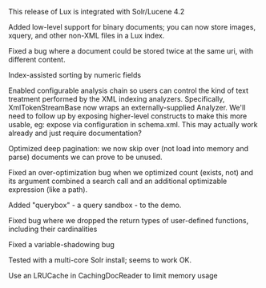 This release of Lux is integrated with Solr/Lucene 4.2

Added low-level support for binary documents; you can now store images,
xquery, and other non-XML files in a Lux index.

Fixed a bug where a document could be stored twice at the same uri, with
different content.

Index-assisted sorting by numeric fields

Enabled configurable analysis chain so users can control the kind of text
treatment performed by the XML indexing analyzers.  Specifically,
XmlTokenStreamBase now wraps an externally-supplied Analyzer.  We'll need
to follow up by exposing higher-level constructs to make this more usable,
eg: expose via configuration in schema.xml.  This may actually work already
and just require documentation?

Optimized deep pagination: we now skip over (not load into memory and
parse) documents we can prove to be unused.

Fixed an over-optimization bug when we optimized count (exists, not) and
its argument combined a search call and an additional optimizable
expression (like a path).

Added "querybox" - a query sandbox - to the demo.

Fixed bug where we dropped the return types of user-defined functions,
 including their cardinalities

Fixed a variable-shadowing bug

Tested with a multi-core Solr install; seems to work OK.

Use an LRUCache in CachingDocReader to limit memory usage 
